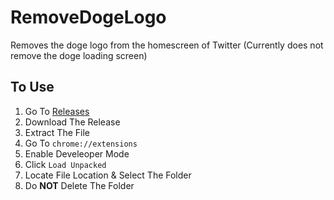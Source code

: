 # RemoveDogeLogo
Removes the doge logo from the homescreen of Twitter (Currently does not remove the doge loading screen)


## To Use
1. Go To [Releases]()
2. Download The Release
3. Extract The File
4. Go To `chrome://extensions`
5. Enable Develeoper Mode
6. Click `Load Unpacked`
7. Locate File Location & Select The Folder
8. Do **NOT** Delete The Folder
